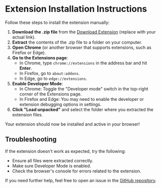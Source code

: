 # Extension Installation Instructions

Follow these steps to install the extension manually:

1. **Download the .zip file** from the [Download Extension](https://github.com/nahianhasan161/MinFill/archive/refs/heads/main.zip) (replace with your actual link).
2. **Extract** the contents of the .zip file to a folder on your computer.
3. **Open Chrome** (or another browser that supports extensions, such as Firefox or Edge).
4. **Go to the Extensions page**:
   - In Chrome, type `chrome://extensions` in the address bar and hit **Enter**.
   - In Firefox, go to `about:addons`.
   - In Edge, go to `edge://extensions`.
5. **Enable Developer Mode**:
   - In Chrome: Toggle the "Developer mode" switch in the top-right corner of the Extensions page.
   - In Firefox and Edge: You may need to enable the developer or extension debugging options in settings.
6. **Click "Load unpacked"** and select the folder where you extracted the extension files.

Your extension should now be installed and active in your browser!

## Troubleshooting

If the extension doesn't work as expected, try the following:

- Ensure all files were extracted correctly.
- Make sure Developer Mode is enabled.
- Check the browser's console for errors related to the extension.

If you need further help, feel free to open an issue in the [GitHub repository](https://github.com/nahianhasan161/MinFill/issues).